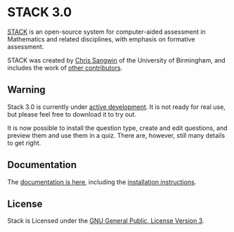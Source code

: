 # STACK 3.0

[STACK](doc/en/About/index.md) is an open-source system for computer-aided
assessment in Mathematics and related disciplines, with emphasis on formative
assessment.

STACK was created by [Chris Sangwin](http://web.mat.bham.ac.uk/C.J.Sangwin/) of
the University of Birmingham, and includes the work of
[other contributors](doc/en/About/Credits.md).


## Warning

Stack 3.0 is currently under [active development](doc/en/Developer/Development_track.md).
It is not ready for real use, but please feel free to download it to try out.

It is now possible to install the question type, create and edit questions, and
preview them and use them in a quiz. There are, however, still many details to
get right.


## Documentation

The [documentation is here](doc/en/index.md), including the
[installation instructions](doc/en/Installation/index.md).


## License

Stack is Licensed under the [GNU General Public, License Version 3](COPYING.txt).

